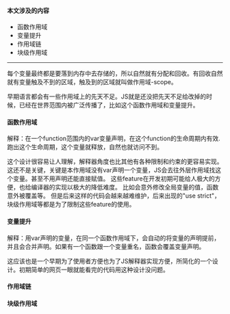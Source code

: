#### 本文涉及的内容
* 函数作用域
* 变量提升
* 作用域链
* 块级作用域

----

每个变量最终都是要落到内存中去存储的，所以自然就有分配和回收。有回收自然就有变量触及不到的区域，触及到的区域就叫做作用域-scope。

早期语言都会有一些作用域上的先天不足。JS就是还没把先天不足给改掉的时候，已经在世界范围内被广泛传播了，比如这个函数作用域和变量提升。

#### 函数作用域
解释：在一个function范围内的var变量声明，在这个function的生命周期内有效.跑出这个生命周期，这个变量就释放，自然也就访问不到。

这个设计很容易让人理解，解释器角度也比其他有各种限制和约束的更容易实现。
这还不是关键，关键是本作用域没有var声明一个变量，JS会去往外层作用域找这个变量。甚至不用声明还能直接赋值。
这些feature在开发初期可能给人极大的方便，也给编译器的实现以极大的降低难度。
比如会意外修改全局变量的值，函数意外被覆盖等。
但是后来这样的代码会越来越难维护，后来出现的"use strict"，块级作用域等都是为了限制这些feature的使用。

#### 变量提升
解释：用var声明的变量，在同一个函数作用域下，会自动的将变量的声明提前，并且会合并声明。如果有一个函数跟一个变量重名，函数会覆盖变量声明。

这应该也是一个早期为了使用者方便也为了JS解释器实现方便，所简化的一个设计。初期简单的网页一眼就能看完的代码用这种设计没问题。

#### 作用域链

#### 块级作用域
